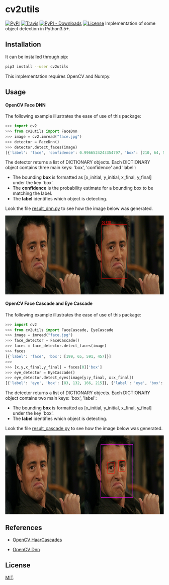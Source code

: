 # cv2utils

[![PyPI](https://img.shields.io/pypi/v/cv2utils.svg?label=cv2utils)](https://pypi.org/project/cv2utils)
[![Travis](http://img.shields.io/travis/luizcarloscf/cv2utils/master.svg?label=linux)](https://travis-ci.com/luizcarloscf/cv2utils)
[![PyPI - Downloads](https://img.shields.io/pypi/dm/cv2utils)](https://pypi.org/project/cv2utils)
[![License](https://img.shields.io/badge/license-MIT%20-blue.svg)](https://opensource.org/licenses/mit)
Implementation of some object detection in Python3.5+.

## Installation

It can be installed through pip:
```bash
pip3 install --user cv2utils
```
This implementation requires OpenCV and Numpy.

## Usage

#### OpenCV Face DNN

The following example illustrates the ease of use of this package:
```python
>>> import cv2
>>> from cv2utils import FaceDnn
>>> image = cv2.imread("face.jpg")
>>> detector = FaceDnn()
>>> detector.detect_faces(image)
[{'label': 'face', 'confidence': 0.9966524243354797, 'box': [210, 64, 522, 465]}]
```

The detector returns a list of DICTIONARY objects. Each DICTIONARY object contains three main keys: 'box', 'confidence' and 'label':

* The bounding **box** is formatted as [x_initial, y_initial, x_final, y_final] under the key 'box'.
* The **confidence** is the probability estimate for a bounding box to be matching the label.
* The **label** identifies which object is detecting.

Look the file [result_dnn.py](https://github.com/luizcarloscf/cv2utils/blob/master/examples/result_dnn.py) to see how the image below was generated.

<p align="center"><img src="https://raw.githubusercontent.com/luizcarloscf/cv2utils/master/examples/images/result_dnn.jpg" align=middle width=700pt height=250pt/></p>


#### OpenCV Face Cascade and Eye Cascade

The following example illustrates the ease of use of this package:

```python
>>> import cv2
>>> from cv2utils import FaceCascade, EyeCascade
>>> image = imread("face.jpg")
>>> face_detector = FaceCascade()
>>> faces = face_detector.detect_faces(image)
>>> faces
[{'label': 'face', 'box': [199, 65, 591, 457]}]
>>>
>>> [x,y,x_final,y_final] = faces[0]['box']
>>> eye_detector = EyeCascade()
>>> eye_detector.detect_eyes(image[y:y_final, x:x_final])
[{'label': 'eye', 'box': [83, 132, 166, 215]}, {'label': 'eye', 'box': [218, 119, 298, 199]}]
```

The detector returns a list of DICTIONARY objects. Each DICTIONARY object contains two main keys: 'box', 'label':

* The bounding **box** is formatted as [x_initial, y_initial, x_final, y_final] under the key 'box'.
* The **label** identifies which object is detecting.

Look the file [result_cascade.py](https://github.com/luizcarloscf/cv2utils/blob/master/examples/result_cascade.py) to see how the image below was generated.

<p align="center"><img src="https://raw.githubusercontent.com/luizcarloscf/cv2utils/master/examples/images/result_cascade.jpg" align=middle width=700pt height=250pt/></p>


## References

* [OpenCV HaarCascades](https://docs.opencv.org/3.4/db/d28/tutorial_cascade_classifier.html)

* [OpenCV Dnn](https://docs.opencv.org/master/d2/d58/tutorial_table_of_content_dnn.html)

## License

[MIT](https://github.com/luizcarloscf/cv2utils/blob/master/LICENSE).
